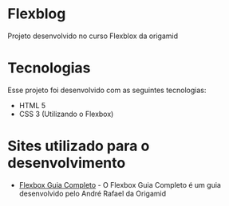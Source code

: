 # Flexblog 
Projeto desenvolvido no curso Flexblox da origamid


# Tecnologias

Esse projeto foi desenvolvido com as seguintes tecnologias:

- HTML 5
- CSS 3 (Utilizando o Flexbox)

#  Sites utilizado para o desenvolvimento

- [Flexbox Guia Completo](https://origamid.com/projetos/flexbox-guia-completo/) - O Flexbox Guia Completo é um guia desenvolvido pelo André Rafael da Origamid
